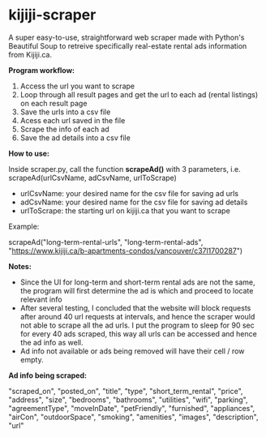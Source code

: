 # kijiji-scraper
A super easy-to-use, straightforward web scraper made with Python's Beautiful Soup to retreive specifically real-estate rental ads information from Kijiji.ca.

**Program workflow:**

1. Access the url you want to scrape
2. Loop through all result pages and get the url to each ad (rental listings) on each result page
3. Save the urls into a csv file
4. Acess each url saved in the file
5. Scrape the info of each ad
6. Save the ad details into a csv file

**How to use:**

Inside scraper.py, call the function **scrapeAd()** with 3 parameters, i.e. scrapeAd(urlCsvName, adCsvName, urlToScrape)

- urlCsvName: your desired name for the csv file for saving ad urls
- adCsvName: your desired name for the csv file for saving ad details
- urlToScrape: the starting url on kijiji.ca that you want to scrape

Example:

scrapeAd("long-term-rental-urls", "long-term-rental-ads", "https://www.kijiji.ca/b-apartments-condos/vancouver/c37l1700287")

**Notes:**

- Since the UI for long-term and short-term rental ads are not the same, the program will first determine the ad is which and proceed to locate relevant info
- After several testing, I concluded that the website will block requests after around 40 url requests at intervals, and hence the scraper would not able to scrape  all the ad urls. I put the program to sleep for 90 sec for every 40 ads scraped, this way all urls can be accessed and hence the ad info as well.
- Ad info not available or ads being removed will have their cell / row empty.

**Ad info being scraped:**

  "scraped_on",
  "posted_on",
  "title",
  "type",
  "short_term_rental",
  "price",
  "address",
  "size",
  "bedrooms",
  "bathrooms",
  "utilities",
  "wifi",
  "parking",
  "agreementType",
  "moveInDate",
  "petFriendly",
  "furnished",
  "appliances",
  "airCon",
  "outdoorSpace",
  "smoking",
  "amenities",
  "images",
  "description",
  "url"
